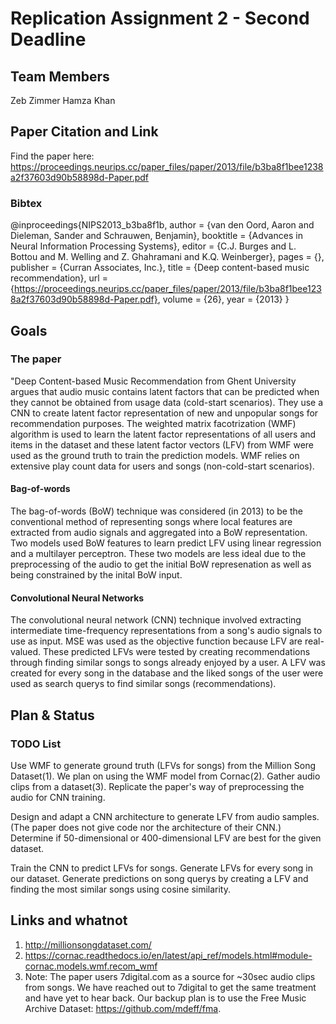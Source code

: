 # Replication Assignment 2 - Second Deadline

## Team Members
Zeb Zimmer
Hamza Khan

## Paper Citation and Link
Find the paper here:
https://proceedings.neurips.cc/paper_files/paper/2013/file/b3ba8f1bee1238a2f37603d90b58898d-Paper.pdf

### Bibtex
@inproceedings{NIPS2013_b3ba8f1b,
 author = {van den Oord, Aaron and Dieleman, Sander and Schrauwen, Benjamin},
 booktitle = {Advances in Neural Information Processing Systems},
 editor = {C.J. Burges and L. Bottou and M. Welling and Z. Ghahramani and K.Q. Weinberger},
 pages = {},
 publisher = {Curran Associates, Inc.},
 title = {Deep content-based music recommendation},
 url = {https://proceedings.neurips.cc/paper_files/paper/2013/file/b3ba8f1bee1238a2f37603d90b58898d-Paper.pdf},
 volume = {26},
 year = {2013}
}

## Goals
### The paper
"Deep Content-based Music Recommendation from Ghent University argues that audio music contains latent factors that can be predicted when they cannot be obtained from usage data (cold-start scenarios). They use a CNN to create latent factor representation of new and unpopular songs for recommendation purposes. The weighted matrix facotrization (WMF) algorithm is used to learn the latent factor representations of all users and items in the dataset and these latent factor vectors (LFV) from WMF were used as the ground truth to train the prediction models. WMF relies on extensive play count data for users and songs (non-cold-start scenarios).

#### Bag-of-words
The bag-of-words (BoW) technique was considered (in 2013) to be the conventional method of representing songs where local features are extracted from audio signals and aggregated into a BoW representation. Two models used BoW features to learn predict LFV using linear regression and a multilayer perceptron. These two models are less ideal due to the preprocessing of the audio to get the initial BoW represenation as well as being constrained by the inital BoW input.

#### Convolutional Neural Networks
The convolutional neural network (CNN) technique involved extracting intermediate time-frequency representations from a song's audio signals to use as input. MSE was used as the objective function because LFV are real-valued. 
These predicted LFVs were tested by creating recommendations through finding similar songs to songs already enjoyed by a user. A LFV was created for every song in the database and the liked songs of the user were used as search querys to find similar songs (recommendations).

## Plan & Status
### TODO List
Use WMF to generate ground truth (LFVs for songs) from the Million Song Dataset(1). We plan on using the WMF model from Cornac(2).
Gather audio clips from a dataset(3). Replicate the paper's way of preprocessing the audio for CNN training.

Design and adapt a CNN architecture to generate LFV from audio samples. (The paper does not give code nor the architecture of their CNN.)
Determine if 50-dimensional or 400-dimensional LFV are best for the given dataset.

Train the CNN to predict LFVs for songs.
Generate LFVs for every song in our dataset.
Generate predictions on song querys by creating a LFV and finding the most similar songs using cosine similarity.  

## Links and whatnot
1. http://millionsongdataset.com/
2. https://cornac.readthedocs.io/en/latest/api_ref/models.html#module-cornac.models.wmf.recom_wmf
3. Note: The paper users 7digital.com as a source for ~30sec audio clips from songs. We have reached out to 7digital to get the same treatment and have yet to hear back. Our backup plan is to use the Free Music Archive Dataset: https://github.com/mdeff/fma. 

